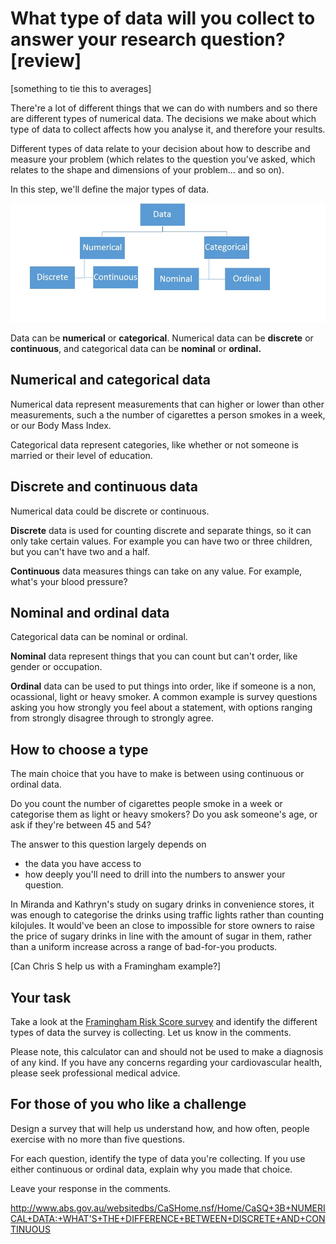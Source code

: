 # What type of data will you collect to answer your research question? [review]

[something to tie this to averages]

There're a lot of different things that we can do with numbers and so there are different types of numerical data.  The decisions we make about which type of data to collect affects how you analyse it, and therefore your results.

Different types of data relate to your decision about how to describe and measure your problem (which relates to the question you've asked, which relates to the shape and dimensions of your problem... and so on).  

In this step, we'll define the major types of data.

![Types of data](https://github.com/Chris-Rawson/Why-numbers-matter/blob/master/typesofdata.jpg) 

Data can be __numerical__ or __categorical__.  Numerical data can be __discrete__ or __continuous__, and categorical data can be __nominal__ or __ordinal.__


## Numerical and categorical data

Numerical data represent measurements that can higher or lower than other measurements, such a the number of cigarettes a person smokes in a week, or our Body Mass Index.

Categorical data represent categories, like whether or not someone is married or their level of education. 


## Discrete and continuous data

Numerical data could be discrete or continuous.

__Discrete__ data is used for counting discrete and separate things, so it can only take certain values. For example you can have two or three children, but you can't have two and a half.

__Continuous__ data measures things can take on any value.  For example, what's your blood pressure?  

## Nominal and ordinal data

Categorical data can be nominal or ordinal.

__Nominal__ data represent things that you can count but can't order, like gender or occupation.

__Ordinal__ data can be used to put things into order, like if someone is a non, ocassional, light or heavy smoker.  A common example is survey questions asking you how strongly you feel about a statement, with options ranging from strongly disagree through to strongly agree.

## How to choose a type

The main choice that you have to make is between using continuous or ordinal data.

Do you count the number of cigarettes people smoke in a week or categorise them as light or heavy smokers?  Do you ask someone's age, or ask if they're between 45 and 54?

The answer to this question largely depends on 

* the data you have access to
* how deeply you'll need to drill into the numbers to answer your question.

In Miranda and Kathryn's study on sugary drinks in convenience stores, it was enough to categorise the drinks using traffic lights rather than counting kilojules.  It would've been an close to impossible for store owners to raise the price of sugary drinks in line with the amount of sugar in them, rather than a uniform increase across a range of bad-for-you products.

[Can Chris S help us with a Framingham example?]

## Your task

Take a look at the [Framingham Risk Score survey](https://www.mdcalc.com/framingham-coronary-heart-disease-risk-score) and identify the different types of data the survey is collecting.  Let us know in the comments.

Please note, this calculator can and should not be used to make a diagnosis of any kind.  If you have any concerns regarding your cardiovascular health, please seek professional medical advice.

## For those of you who like a challenge

Design a survey that will help us understand how, and how often, people exercise with no more than five questions.  

For each question, identify the type of data you're collecting.  If you use either continuous or ordinal data, explain why you made that choice.

Leave your response in the comments.



http://www.abs.gov.au/websitedbs/CaSHome.nsf/Home/CaSQ+3B+NUMERICAL+DATA:+WHAT'S+THE+DIFFERENCE+BETWEEN+DISCRETE+AND+CONTINUOUS 
